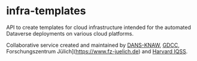 # infra-templates
API to create templates for cloud infrastructure intended for the automated Dataverse deployments on various cloud platforms.

Collaborative service created and maintained by [DANS-KNAW](https://dans.knaw.nl/en/), [GDCC](http://dataversecommunity.global), Forschungszentrum Jülich](https://www.fz-juelich.de) and [Harvard IQSS](https://www.iq.harvard.edu).  
